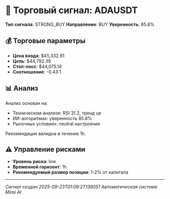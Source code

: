 
# 🎯 Торговый сигнал: ADAUSDT

**Тип сигнала**: STRONG_BUY
**Направление**: BUY
**Уверенность**: 85.8%

## 💰 Торговые параметры
- **Цена входа**: $45,332.91
- **Цель**: $44,792.39
- **Стоп-лосс**: $44,075.14
- **Соотношение**: -0.43:1

## 📊 Анализ

Анализ основан на:
- Техническом анализе: RSI 31.2, тренд up
- ИИ-алгоритмах: уверенность 85.8%
- Рыночных условиях: neutral настроения

Рекомендация валидна в течение 1h.
        

## ⚠️ Управление рисками
- **Уровень риска**: low
- **Временной горизонт**: 1h
- **Рекомендуемый размер позиции**: 1-2% от капитала

---
*Сигнал создан 2025-09-23T01:09:27.136051*
*Автоматическая система Mirai AI*
        